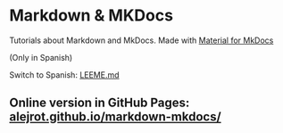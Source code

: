 # Markdown & MKDocs




Tutorials about Markdown and MkDocs. 
Made with [Material for MkDocs](https://squidfunk.github.io/mkdocs-material/)

(Only in Spanish)

Switch to Spanish: [LEEME.md](LEEME.md)


## Online version in GitHub Pages: [alejrot.github.io/markdown-mkdocs/](https://alejrot.github.io/markdown-mkdocs/)

